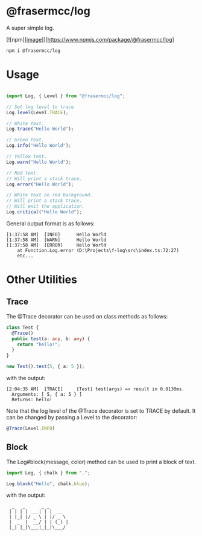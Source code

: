 # @frasermcc/log

A super simple log.

[![npm][[image](https://img.shields.io/npm/v/@frasermcc/log?color=%20%2323b84b&style=for-the-badge)]][https://www.npmjs.com/package/@frasermcc/log]


```
npm i @frasermcc/log
```

# Usage

```ts

import Log, { Level } from "@frasermcc/log";

// Set log level to trace
Log.level(Level.TRACE);

// White text.
Log.trace("Hello World");

// Green text.
Log.info("Hello World");

// Yellow text.
Log.warn("Hello World");

// Red text.
// Will print a stack trace.
Log.error("Hello World");

// White text on red background.
// Will print a stack trace.
// Will exit the application.
Log.critical("Hello World");

```

General output format is as follows:
```
[1:37:58 AM]  [INFO]      Hello World
[1:37:58 AM]  [WARN]      Hello World
[1:37:58 AM]  [ERROR]     Hello World
    at Function.Log.error (D:\Projects\f-log\src\index.ts:72:27)
    etc...
```

# Other Utilities

## Trace

The @Trace decorator can be used on class methods as follows:
```ts
class Test {
  @Trace()
  public test(a: any, b: any) {
    return "hello!";
  }
}

new Test().test(5, { a: 5 });
```

with the output:
```
[2:04:35 AM]  [TRACE]     [Test] test(args) => result in 0.0130ms.
  Arguments: [ 5, { a: 5 } ]
  Returns: hello!
```

Note that the log level of the @Trace decorator is set to TRACE by default. It can be changed by passing a Level to the decorator:

```ts
@Trace(Level.INFO)
```

## Block

The Log#block(message, color) method can be used to print a block of text.

```ts
import Log, { chalk } from ".";

Log.block("Hello", chalk.blue);
```

with the output:
```
  _   _      _ _
 | | | | ___| | | ___
 | |_| |/ _ \ | |/ _ \
 |  _  |  __/ | | (_) |
 |_| |_|\___|_|_|\___/
```
